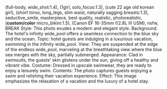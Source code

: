 (full-body, wide_shot:1.4), (1girl, solo_focus:1.3), (cute 22 age old korean girl), (short torso, long_legs, slim waist, naturally sagging breasts:1.3), seductive_smile, masterpiece, best quality, realistic, photorealistic, (__custom/color__ micro_bikini:1.5), (Canon EF 16-35mm f/2.8L III USM), nsfw,
BREAK
Style: This photo exudes a modern and elegant style.
Background: The hotel's infinity wide_pool offers a seamless connection to the blue sky and the ocean.
Topic: hotel guests are indulging in a luxurious vacation, swimming in the infinity wide_pool.
View: They are suspended at the edge of the endless wide_pool, marveling at the breathtaking view where the blue sea merges with the sky, partially submerged.
Appearance: Clad in swimsuits, the guests' skin glistens under the sun, giving off a healthy and vibrant vibe.
Costume: Dressed in upscale swimwear, they are ready to enjoy a leisurely swim.
Contents: The photo captures guests enjoying a swim and relishing their vacation experience.
Effect: This image emphasizes the relaxation of a vacation and the luxury of a hotel stay.
